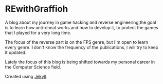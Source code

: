 # REwithGraffioh
A blog about my journey in game hacking and reverse engineering,the goal is to learn how anti-cheat works and how to develop it, to protect the games that I played for a very long time.

The focus of the reverse part is on the FPS genre, but I'm open to learn every genre.
I don't know the frequency of the publications, I will try to keep it updated.

Lately the focus of this blog is being shifted towards my personal career in the Computer Science field.

Created using [Jekyll](https://jekyllrb.com/).
